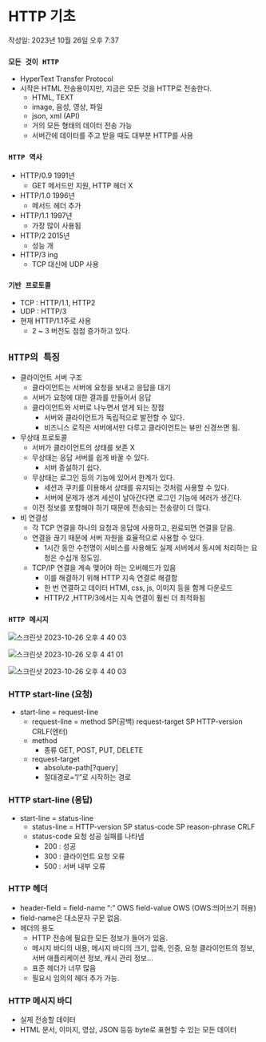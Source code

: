 # HTTP 기초

작성일: 2023년 10월 26일 오후 7:37

### `모든 것이 HTTP`

- HyperText Transfer Protocol
- 시작은 HTML 전송용이지만, 지금은 모든 것을 HTTP로 전송한다.
  - HTML, TEXT
  - image, 음성, 영상, 파일
  - json, xml (API)
  - 거의 모든 형태의 데이터 전송 가능
  - 서버간에 데이터를 주고 받을 때도 대부분 HTTP를 사용

### `HTTP 역사`

- HTTP/0.9 1991년
  - GET 메서드만 지원, HTTP 헤더 X
- HTTP/1.0 1996년
  - 메서드 헤더 추가
- HTTP/1.1 1997년
  - 가장 많이 사용됨
- HTTP/2 2015년
  - 성능 개
- HTTP/3 ing
  - TCP 대신에 UDP 사용

### `기반 프로토콜`

- TCP : HTTP/1.1, HTTP2
- UDP : HTTP/3
- 현재 HTTP/1.1주로 사용
  - 2 ~ 3 버전도 점점 증가하고 있다.

## `HTTP의 특징`

- 클라이언트 서버 구조
  - 클라이언트는 서버에 요청을 보내고 응답을 대기
  - 서버가 요청에 대한 결과를 만들어서 응답
  - 클라이언트와 서버로 나누면서 얻게 되는 장점
    - 서버와 클라이언트가 독립적으로 발전할 수 있다.
    - 비즈니스 로직은 서버에서만 다루고 클라이언트는 뷰만 신경쓰면 됨.
- 무상태 프로토콜
  - 서버가 클라이언트의 상태를 보존 X
  - 무상태는 응답 서버를 쉽게 바꿀 수 있다.
    - 서버 증설하기 쉽다.
  - 무상태는 로그인 등의 기능에 있어서 한계가 있다.
    - 세션과 쿠키를 이용해서 상태를 유지되는 것처럼 사용할 수 있다.
    - 서버에 문제가 생겨 세션이 날아간다면 로그인 기능에 에러가 생긴다.
  - 이전 정보를 포함해야 하기 때문에 전송되는 전송량이 더 많다.
- 비 연결성
  - 각 TCP 연결을 하나의 요청과 응답에 사용하고, 완료되면 연결을 닫음.
  - 연결을 끊기 때문에 서버 자원을 효율적으로 사용할 수 있다.
    - 1시간 동안 수천명이 서비스를 사용해도 실제 서버에서 동시에 처리하는 요청은 수십개 정도임.
  - TCP/IP 연결을 계속 맺어야 하는 오버헤드가 있음
    - 이를 해결하기 위해 HTTP 지속 연결로 해결함
    - 한 번 연결하고 데이터 HTMl, css, js, 이미지 등을 함께 다운로드
    - HTTP/2 ,HTTP/3에서는 지속 연결이 훨씬 더 최적화됨

### `HTTP 메시지`

![스크린샷 2023-10-26 오후 4 40 03](https://user-images.githubusercontent.com/78193416/278302217-6fc2aa52-2a7b-439c-947d-f11b529c5e13.png)

![스크린샷 2023-10-26 오후 4 41 01](https://user-images.githubusercontent.com/78193416/278302784-a1ec911d-c2d3-4321-9b19-c8a7c5fcdabd.png)

![스크린샷 2023-10-26 오후 4 40 03](https://user-images.githubusercontent.com/78193416/278302856-70ff0354-b345-4bf5-aab1-225411b17348.png)

### HTTP start-line (요청)

- start-line = request-line
  - request-line = method SP(공백) request-target SP HTTP-version CRLF(엔터)
  - method
    - 종류 GET, POST, PUT, DELETE
  - request-target
    - absolute-path[?query]
    - 절대경로=”/”로 시작하는 경로

### HTTP start-line (응답)

- start-line = status-line
  - status-line = HTTP-version SP status-code SP reason-phrase CRLF
  - status-code 요청 성공 실패를 나타냄
    - 200 : 성공
    - 300 : 클라이언트 요청 오류
    - 500 : 서버 내부 오류

### HTTP 헤더

- header-field = field-name “:” OWS field-value OWS (OWS:띄어쓰기 허용)
- field-name은 대소문자 구문 없음.
- 헤더의 용도
  - HTTP 전송에 필요한 모든 정보가 들어가 있음.
  - 메시지 바디의 내용, 메시지 바디의 크기, 압축, 인증, 요청 클라이언트의 정보, 서버 애플리케이션 정보, 캐시 관리 정보…
  - 표준 헤더가 너무 많음
  - 필요시 임의의 헤더 추가 가능.

### HTTP 메시지 바디

- 실제 전송할 데이터
- HTML 문서, 이미지, 영상, JSON 등등 byte로 표현할 수 있는 모든 데이터
